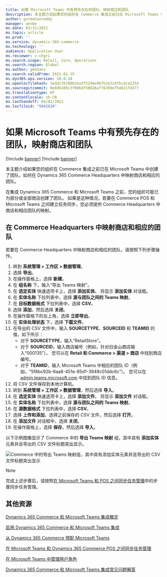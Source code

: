 ```yaml
---
title: 如果 Microsoft Teams 中有预先存在的团队，映射商店和团队
description: 本主题介绍如果您的组织在 Commerce 集成之前已在 Microsoft Teams 中创建了团队，如何在 Dynamics 365 Commerce Headquarters 中映射商店和相应的团队。
author: gvrmohanreddy
manager: annbe
ms.date: 03/31/2021
ms.topic: article
ms.prod: ''
ms.service: dynamics-365-commerce
ms.technology: ''
audience: Application User
ms.reviewer: v-chgri
ms.search.scope: Retail, Core, Operations
ms.search.region: Global
ms.author: gmohanv
ms.search.validFrom: 2021-01-15
ms.dyn365.ops.version: 10.0.18
ms.openlocfilehash: 3edd176788b24a5f5246e9b7bcb3c6fbcdca2254
ms.sourcegitcommit: 0e8db169c3f90bd750826af76709ef5d621fd377
ms.translationtype: HT
ms.contentlocale: zh-CN
ms.lasthandoff: 04/01/2021
ms.locfileid: "5842620"
---
```

# <a name="map-stores-and-teams-if-there-are-pre-existing-teams-in-microsoft-teams"></a>如果 Microsoft Teams 中有预先存在的团队，映射商店和团队

[!include [banner](includes/banner.md)]
[!include [banner](includes/preview-banner.md)]

本主题介绍如果您的组织在 Commerce 集成之前已在 Microsoft Teams 中创建了团队，如何在 Dynamics 365 Commerce Headquarters 中映射商店和相应的团队。

在集成 Dynamics 365 Commerce 和 Microsoft Teams 之前，您的组织可能已为部分或全部商店创建了团队。 如果是这种情况，若要在 Commerce POS 和 Microsoft Teams 之间建立任务同步，您必须提供 Commerce Headquarters 中商店和相应团队的映射。

## <a name="map-stores-and-corresponding-teams-in-commerce-headquarters"></a>在 Commerce Headquarters 中映射商店和相应的团队 

若要在 Commerce Headquarters 中映射商店和相应的团队，请按照下列步骤操作。

1. 转到 **系统管理 \> 工作区 \> 数据管理**。
1. 选择 **导出**。 
1. 在操作窗格上，选择 **新建**。
1. 在 **组名称** 下，输入“导出 Teams 映射”。
1. 在 **选定实体** 快速选项卡上，选择 **添加实体**。 将显示 **添加实体** 对话框。  
1. 在 **实体名称** 下拉列表中，选择 **源与团队之间的 Teams 映射**。
1. 在 **目标数据格式** 下拉列表中，选择 **CSV**。
1. 选择 **添加**，然后选择 **关闭**。
1. 在操作窗格下的左上角，选择 **立即导出**。
1. 在 **实体处理状态** 下，选择 **下载文件**。
1. 在导出的 CSV 文件中，输入 **SOURCETYPE**、**SOURCEID** 和 **TEAMID** 的值，如下所示：
    - 对于 **SOURCETYPE**，输入“RetailStore”。 
    - 对于 **SOURCEID**，输入商店编号（例如，针对旧金山商店输入“000135”）。 您可以在 **Retail 和 Commerce \> 渠道 \> 商店** 中找到商店编号。
    - 对于 **TEAMID**，输入 Microsoft Teams 中相应的团队 ID（例如，“5f8bc92b-6aa8-451e-85d1-3949c01ddc6c”）。 您可以在 [admin.teams.microsoft.com](https://admin.teams.microsoft.com) 中找到团队 ID 信息。
1. 将 CSV 文件保存到本地计算机。
1. 转到 **系统管理 \> 工作区 \> 数据管理**，然后选择 **导入**。
1. 在 **选定实体** 快速选项卡上，选择 **添加文件**。 将显示 **添加文件** 对话框。
1. 在 **实体名称** 下拉列表中，选择 **源与团队之间的 Teams 映射**。
1. 在 **源数据格式** 下拉列表中，选择 **CSV**。
1. 选择 **上传和添加**，选择之前保存的 CSV 文件，然后选择 **打开**。
1. 在 **添加文件** 对话框中，选择 **关闭**。
1. 在操作窗格上，选择 **保存**，然后选择 **导入**。

以下示例图像显示了 Commerce 中的 **导出 Teams 映射** 组，其中具有 **添加实体** 元素并且导出的 CSV 文件标题突出显示。

![Commerce 中的导出 Teams 映射组，其中具有添加实体元素并且导出的 CSV 文件标题突出显示](media/d365-commerce-data-mgmt-export-entity.png)

> [!NOTE]
> 完成上述步骤后，请按照[在 Microsoft Teams 和 POS 之间同步任务管理](synchronize-tasks-teams-pos.md)中的步骤同步任务管理。 

## <a name="additional-resources"></a>其他资源

[Dynamics 365 Commerce 和 Microsoft Teams 集成概览](commerce-teams-integration.md)

[启用 Dynamics 365 Commerce 和 Microsoft Teams 集成](enable-teams-integration.md)

[从 Dynamics 365 Commerce 预配 Microsoft Teams](provision-teams-from-commerce.md)

[在 Microsoft Teams 和 Dynamics 365 Commerce POS 之间同步任务管理](synchronize-tasks-teams-pos.md)

[在 Microsoft Teams 中管理用户角色](manage-user-roles-teams.md)

[Dynamics 365 Commerce 和 Microsoft Teams 集成常见问题解答](teams-integration-faq.md)
